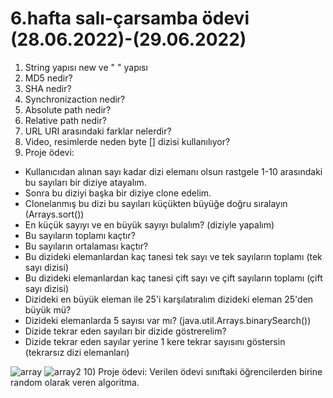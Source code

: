 # 6.hafta salı-çarsamba ödevi (28.06.2022)-(29.06.2022)
1) String yapısı new ve " " yapısı
2) MD5 nedir?
3) SHA nedir?
4) Synchronizaction nedir?
5) Absolute path nedir?
6) Relative path nedir?
7) URL URI arasındaki farklar nelerdir?
8) Video, resimlerde neden byte [] dizisi kullanılıyor?
9) Proje ödevi:
  - Kullanıcıdan alınan sayı kadar dizi elemanı olsun rastgele 1-10 arasındaki bu sayıları bir diziye atayalım.
  - Sonra bu diziyi başka bir diziye clone edelim.
  - Clonelanmış bu dizi bu sayıları küçükten büyüğe doğru sıralayın (Arrays.sort())
  - En küçük sayıyı ve en büyük sayıyı bulalım? (diziyle yapalım)
  - Bu sayıların toplamı kaçtır?
  - Bu sayıların ortalaması kaçtır?
  - Bu dizideki elemanlardan kaç tanesi tek sayı ve tek sayıların toplamı (tek sayı dizisi)
  - Bu dizideki elemanlardan kaç tanesi çift sayı ve çift sayıların toplamı (çift sayı dizisi)
  - Dizideki en büyük eleman ile 25'i karşılatıralım dizideki eleman 25'den büyük mü?
  - Dizideki elemanlarda 5 sayısı var mı? (java.util.Arrays.binarySearch())
  - Dizide tekrar eden sayıları bir dizide göstrerelim?
  - Dizide tekrar eden sayılar yerine 1 kere tekrar sayısını göstersin (tekrarsız dizi elemanları)

![array](https://user-images.githubusercontent.com/86284062/176239783-6c5a2119-5146-4238-a18a-b6e4d6da5b87.png)
![array2](https://user-images.githubusercontent.com/86284062/176241912-5cd6c8c4-ef85-4ea8-b344-386278cf85cb.png)
10) Proje ödevi: Verilen ödevi sınıftaki öğrencilerden birine random olarak veren algoritma.
